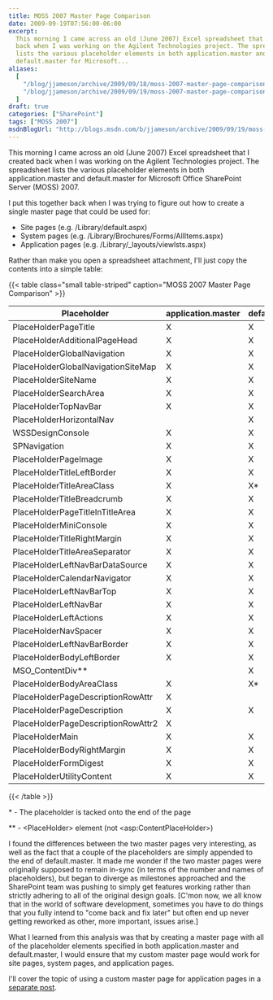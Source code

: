 ```yaml
---
title: MOSS 2007 Master Page Comparison
date: 2009-09-19T07:56:00-06:00
excerpt:
  This morning I came across an old (June 2007) Excel spreadsheet that I created
  back when I was working on the Agilent Technologies project. The spreadsheet
  lists the various placeholder elements in both application.master and
  default.master for Microsoft...
aliases:
  [
    "/blog/jjameson/archive/2009/09/18/moss-2007-master-page-comparison.aspx",
    "/blog/jjameson/archive/2009/09/19/moss-2007-master-page-comparison.aspx",
  ]
draft: true
categories: ["SharePoint"]
tags: ["MOSS 2007"]
msdnBlogUrl: "http://blogs.msdn.com/b/jjameson/archive/2009/09/19/moss-2007-master-page-comparison.aspx"
---
```


This morning I came across an old (June 2007) Excel spreadsheet that I created
back when I was working on the Agilent Technologies project. The spreadsheet
lists the various placeholder elements in both application.master and
default.master for Microsoft Office SharePoint Server (MOSS) 2007.

I put this together back when I was trying to figure out how to create a single
master page that could be used for:

- Site pages (e.g. /Library/default.aspx)
- System pages (e.g. /Library/Brochures/Forms/AllItems.aspx)
- Application pages (e.g. /Library/\_layouts/viewlsts.aspx)

Rather than make you open a spreadsheet attachment, I'll just copy the contents
into a simple table:

{{< table class="small table-striped"
caption="MOSS 2007 Master Page Comparison" >}}

| Placeholder | application.master | default.master |
| --- | --- | --- |
| PlaceHolderPageTitle | X | X |
| PlaceHolderAdditionalPageHead | X | X |
| PlaceHolderGlobalNavigation | X | X |
| PlaceHolderGlobalNavigationSiteMap | X | X |
| PlaceHolderSiteName | X | X |
| PlaceHolderSearchArea | X | X |
| PlaceHolderTopNavBar | X | X |
| PlaceHolderHorizontalNav |  | X |
| WSSDesignConsole | X | X |
| SPNavigation | X | X |
| PlaceHolderPageImage | X | X |
| PlaceHolderTitleLeftBorder | X | X |
| PlaceHolderTitleAreaClass | X | X\* |
| PlaceHolderTitleBreadcrumb | X | X |
| PlaceHolderPageTitleInTitleArea | X | X |
| PlaceHolderMiniConsole | X | X |
| PlaceHolderTitleRightMargin | X | X |
| PlaceHolderTitleAreaSeparator | X | X |
| PlaceHolderLeftNavBarDataSource | X | X |
| PlaceHolderCalendarNavigator | X | X |
| PlaceHolderLeftNavBarTop | X | X |
| PlaceHolderLeftNavBar | X | X |
| PlaceHolderLeftActions | X | X |
| PlaceHolderNavSpacer | X | X |
| PlaceHolderLeftNavBarBorder | X | X |
| PlaceHolderBodyLeftBorder | X | X |
| MSO\_ContentDiv\*\* |  | X |
| PlaceHolderBodyAreaClass | X | X\* |
| PlaceHolderPageDescriptionRowAttr | X |  |
| PlaceHolderPageDescription | X | X |
| PlaceHolderPageDescriptionRowAttr2 | X |  |
| PlaceHolderMain | X | X |
| PlaceHolderBodyRightMargin | X | X |
| PlaceHolderFormDigest | X | X |
| PlaceHolderUtilityContent | X | X |

{{< /table >}}

\* - The placeholder is tacked onto the end of the page

\*\* - &lt;PlaceHolder&gt; element (not &lt;asp:ContentPlaceHolder&gt;)

I found the differences between the two master pages very interesting, as well
as the fact that a couple of the placeholders are simply appended to the end of
default.master. It made me wonder if the two master pages were originally
supposed to remain in-sync (in terms of the number and names of placeholders),
but began to diverge as milestones approached and the SharePoint team was
pushing to simply get features working rather than strictly adhering to all of
the original design goals. [C'mon now, we all know that in the world of software
development, sometimes you have to do things that you fully intend to "come back
and fix later" but often end up never getting reworked as other, more important,
issues arise.]

What I learned from this analysis was that by creating a master page with all of
the placeholder elements specified in both application.master and
default.master, I would ensure that my custom master page would work for site
pages, system pages, and application pages.

I'll cover the topic of using a custom master page for application pages in a
[separate post](/blog/jjameson/2009/09/20/overriding-application-master-in-moss-2007).

